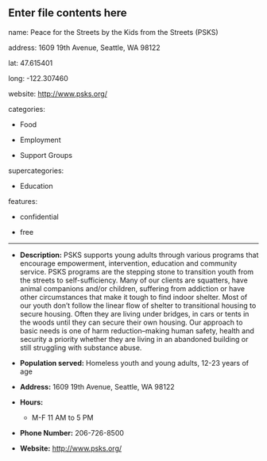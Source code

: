Enter file contents here
---

name: Peace for the Streets by the Kids from the Streets (PSKS)

address: 1609 19th Avenue, Seattle, WA 98122

lat: 47.615401

long: -122.307460

website: http://www.psks.org/

categories:

  - Food

  - Employment
  
  - Support Groups

supercategories:

  - Education

features:

  - confidential

  - free

---

- **Description:** PSKS supports young adults through various programs that encourage empowerment, intervention, education and community service. PSKS programs are the stepping stone to transition youth from the streets to self-sufficiency. Many of our clients are squatters, have animal companions and/or children, suffering from addiction or have other circumstances that make it tough to find indoor shelter. Most of our youth don’t follow the linear flow of shelter to transitional housing to secure housing. Often they are living under bridges, in cars or tents in the woods until they can secure their own housing. Our approach to basic needs is one of harm reduction–making human safety, health and security a priority whether they are living in an abandoned building or still struggling with substance abuse.

- **Population served:** Homeless youth and young adults, 12-23 years of age

- **Address:** 1609 19th Avenue, Seattle, WA 98122

- **Hours:**
  - M-F 11 AM to 5 PM

- **Phone Number:** 206-726-8500

- **Website:** <http://www.psks.org/>
